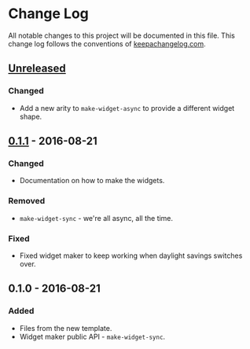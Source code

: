 # Change Log
All notable changes to this project will be documented in this file. This change log follows the conventions of [keepachangelog.com](http://keepachangelog.com/).

## [Unreleased]
### Changed
- Add a new arity to `make-widget-async` to provide a different widget shape.

## [0.1.1] - 2016-08-21
### Changed
- Documentation on how to make the widgets.

### Removed
- `make-widget-sync` - we're all async, all the time.

### Fixed
- Fixed widget maker to keep working when daylight savings switches over.

## 0.1.0 - 2016-08-21
### Added
- Files from the new template.
- Widget maker public API - `make-widget-sync`.

[Unreleased]: https://github.com/your-name/symbolic-algebra/compare/0.1.1...HEAD
[0.1.1]: https://github.com/your-name/symbolic-algebra/compare/0.1.0...0.1.1
